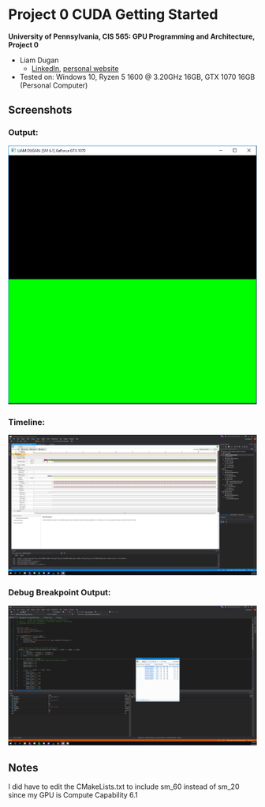Project 0 CUDA Getting Started
====================

**University of Pennsylvania, CIS 565: GPU Programming and Architecture, Project 0**

* Liam Dugan
  * [LinkedIn](https://www.linkedin.com/in/liam-dugan-95a961135/), [personal website](http://liamdugan.com/)
* Tested on: Windows 10, Ryzen 5 1600 @ 3.20GHz 16GB, GTX 1070 16GB (Personal Computer)

## Screenshots

### Output:
![](images/Output.PNG)

### Timeline:
![](images/Timeline.PNG)

### Debug Breakpoint Output:
![](images/AutosAndCUDAInfo.PNG)

## Notes
I did have to edit the CMakeLists.txt to include sm_60 instead of sm_20 since my GPU is Compute Capability 6.1

